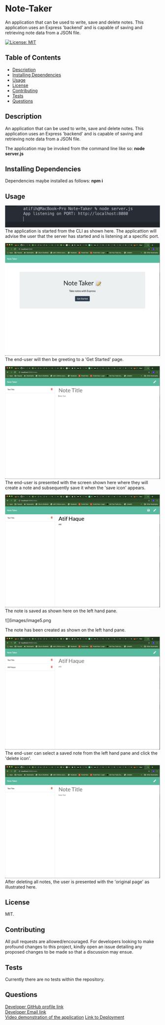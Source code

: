 # Note-Taker
An application that can be used to write, save and delete notes. This application uses an Express 'backend' and is capable of saving and retrieving note data from a JSON file.

[![License: MIT](https://img.shields.io/badge/License-MIT-yellow.svg)](https://opensource.org/licenses/MIT)

## Table of Contents
  * [Description](#description)
  * [Installing Dependencies](#installing-dependencies)
  * [Usage](#usage)
  * [License](#license)
  * [Contributing](#contributing)
  * [Tests](#tests)
  * [Questions](#questions)

## Description
An application that can be used to write, save and delete notes. This application uses an Express 'backend' and is capable of saving and retrieving note data from a JSON file.

The application may be invoked from the command line like so:
**node server.js**

## Installing Dependencies
 Dependencies maybe installed as follows:
 **npm i**

## Usage
  
![](images/image1.png)
The application is started from the CLI as shown here. The applicattion will advise the user that the server has started and is listening at a specific port.

![](images/image2.png)
The end-user will then be greeting to a 'Get Started' page.



![](images/image3.png)
The end-user is presented with the screen shown here where they will create a note and subsequently save it when the 'save icon' appears.

![](images/image4.png)
The note is saved as shown here on the left hand pane.

![](images/image5.png

The note has been created as shown on the left hand pane.

![](images/image6.png)
The end-user can select a saved note from the left hand pane and click the 'delete icon'.

![](images/image7.png)
After deleting all notes, the user is presented with the 'original page' as illustrated here.

## License
MIT.
 
## Contributing
All pull requests are allowed/encouraged. For developers looking to make profound changes to this project, kindly open an issue detailing any proposed changes to be made so that a discussion may ensue.
 
## Tests
Currently there are no  tests within the repository.


## Questions
[Developer GitHub profile link](https://github.com/atifih)  
[Developer Email link](mailto:atif.haque@gmail.com)  
[Video demonstration of the application](https://drive.google.com/file/d/1BysIbrsDYrAItjZLchh4iC7LjzFnQECy/view)
[Link to Deployment](output/sampleTeam.html)

